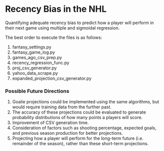 # Recency Bias in the NHL
Quantifying adequate recency bias to predict how a player will perform in their next game using multiple and sigmoidal regression.

The best order to execute the files is as follows:
1. fantasy_settings.py
2. fantasy_game_log.py
3. games_ago_csv_prep.py
4. recency_regression_func.py
5. proj_csv_generator.py
6. yahoo_data_scrape.py
7. expanded_projection_csv_generator.py

### Possible Future Directions
1. Goalie projections could be implemented using the same algorithms, but would require training data from the further past.
2. The accuracy of these projections could be evaluated to generate probability distributions of how many points a players will score.
3. Improvement of CSV generation time.
4. Consideration of factors such as shooting percentage, expected goals, and previous season production for better projections.
5. Projecting how a player will perform for the long-term future (i.e. remainder of the season), rather than these short-term projections.
